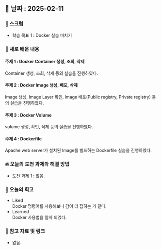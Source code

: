 ## 📅 날짜 : 2025-02-11

### 💬 스크럼
- 학습 목표 1 : Docker 실습 마치기

### 📒 새로 배운 내용
#### 주제 1 : **Docker Container 생성, 조회, 삭제**
Container 생성, 조회, 삭제 등의 실습을 진행하였다.

#### 주제 2 : **Docker Image 생성, 배포, 삭제**
Image 생성, Image Layer 확인, Image 배포(Public registry, Private registry) 등의 실습을 진행하였다.

#### 주제 3 : **Docker Volume**
volume 생성, 확인, 삭제 등의 실습을 진행하였다.

#### 주제 4 : **Dockerfile**
Apache web server가 설치된 Image를 빌드하는 Dockerfile 실습을 진행하였다.

### 🔥 오늘의 도전 과제와 해결 방법
- 도전 과제 1 : 없음.

### 💭 오늘의 회고
- Liked <br>
  Docker 명령어를 사용해보니 감이 더 잡히는 거 같다.
- Learned <br>
  Docker 사용법을 알게 되었다.

### 📁 참고 자료 및 링크
- 없음.
